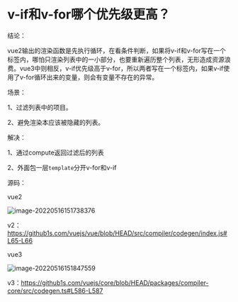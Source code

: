 # **v-if和v-for哪个优先级更高？**

结论：

vue2输出的渲染函数是先执行循环，在看条件判断，如果将v-if和v-for写在一个标签内，哪怕只渲染列表中的一小部分，也要重新遍历整个列表，无形造成资源浪费。vue3中则相反，v-if优先级高于v-for，所以两者写在一个标签内，如果v-if使用了v-for循环出来的变量，则会有变量不存在的异常。



场景：

1、过滤列表中的项目。

2、避免渲染本应该被隐藏的列表。



解决：

1、通过compute返回过滤后的列表

2、外面包一层`template`分开v-for和v-if



源码：

vue2

![image-20220516151738376](/Users/xuyanjie/项目/gitRepository/个人/myDocs/docs/image/image-20220516151738376.png)

v2：https://github1s.com/vuejs/vue/blob/HEAD/src/compiler/codegen/index.js#L65-L66



vue3

![image-20220516151847559](/Users/xuyanjie/项目/gitRepository/个人/myDocs/docs/image/image-20220516151847559.png)

v3：https://github1s.com/vuejs/core/blob/HEAD/packages/compiler-core/src/codegen.ts#L586-L587

